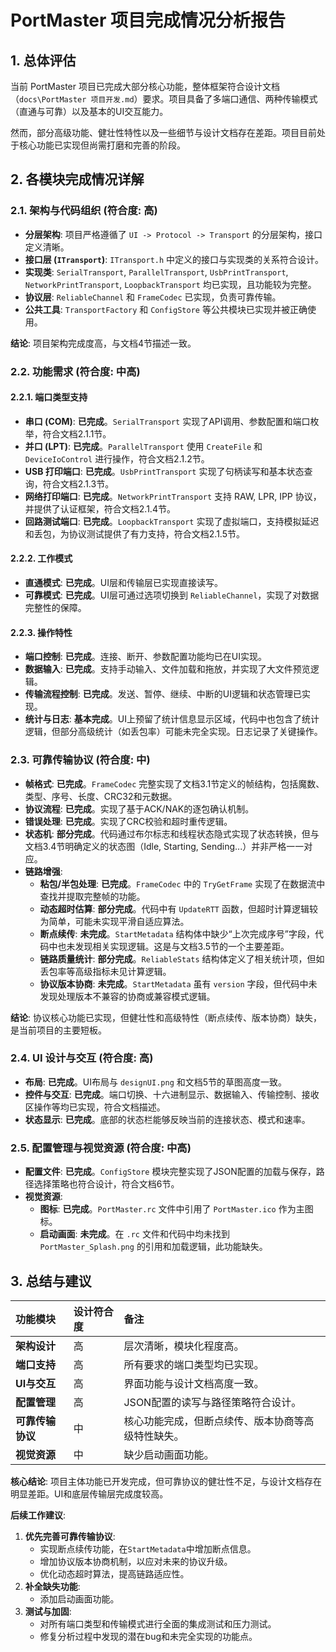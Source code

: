 # PortMaster 项目完成情况分析报告

## 1. 总体评估

当前 PortMaster 项目已完成大部分核心功能，整体框架符合设计文档（`docs\PortMaster 项目开发.md`）要求。项目具备了多端口通信、两种传输模式（直通与可靠）以及基本的UI交互能力。

然而，部分高级功能、健壮性特性以及一些细节与设计文档存在差距。项目目前处于核心功能已实现但尚需打磨和完善的阶段。

## 2. 各模块完成情况详解

### 2.1. 架构与代码组织 (符合度: 高)

- **分层架构**: 项目严格遵循了 `UI -> Protocol -> Transport` 的分层架构，接口定义清晰。
- **接口层 (`ITransport`)**: `ITransport.h` 中定义的接口与实现类的关系符合设计。
- **实现类**: `SerialTransport`, `ParallelTransport`, `UsbPrintTransport`, `NetworkPrintTransport`, `LoopbackTransport` 均已实现，且功能较为完整。
- **协议层**: `ReliableChannel` 和 `FrameCodec` 已实现，负责可靠传输。
- **公共工具**: `TransportFactory` 和 `ConfigStore` 等公共模块已实现并被正确使用。

**结论**: 项目架构完成度高，与文档4节描述一致。

### 2.2. 功能需求 (符合度: 中高)

#### 2.2.1. 端口类型支持

- **串口 (COM)**: **已完成**。`SerialTransport` 实现了API调用、参数配置和端口枚举，符合文档2.1.1节。
- **并口 (LPT)**: **已完成**。`ParallelTransport` 使用 `CreateFile` 和 `DeviceIoControl` 进行操作，符合文档2.1.2节。
- **USB 打印端口**: **已完成**。`UsbPrintTransport` 实现了句柄读写和基本状态查询，符合文档2.1.3节。
- **网络打印端口**: **已完成**。`NetworkPrintTransport` 支持 RAW, LPR, IPP 协议，并提供了认证框架，符合文档2.1.4节。
- **回路测试端口**: **已完成**。`LoopbackTransport` 实现了虚拟端口，支持模拟延迟和丢包，为协议测试提供了有力支持，符合文档2.1.5节。

#### 2.2.2. 工作模式

- **直通模式**: **已完成**。UI层和传输层已实现直接读写。
- **可靠模式**: **已完成**。UI层可通过选项切换到 `ReliableChannel`，实现了对数据完整性的保障。

#### 2.2.3. 操作特性

- **端口控制**: **已完成**。连接、断开、参数配置功能均已在UI实现。
- **数据输入**: **已完成**。支持手动输入、文件加载和拖放，并实现了大文件预览逻辑。
- **传输流程控制**: **已完成**。发送、暂停、继续、中断的UI逻辑和状态管理已实现。
- **统计与日志**: **基本完成**。UI上预留了统计信息显示区域，代码中也包含了统计逻辑，但部分高级统计（如丢包率）可能未完全实现。日志记录了关键操作。

### 2.3. 可靠传输协议 (符合度: 中)

- **帧格式**: **已完成**。`FrameCodec` 完整实现了文档3.1节定义的帧结构，包括魔数、类型、序号、长度、CRC32和元数据。
- **协议流程**: **已完成**。实现了基于ACK/NAK的逐包确认机制。
- **错误处理**: **已完成**。实现了CRC校验和超时重传逻辑。
- **状态机**: **部分完成**。代码通过布尔标志和线程状态隐式实现了状态转换，但与文档3.4节明确定义的状态图（Idle, Starting, Sending...）并非严格一一对应。
- **链路增强**:
    - **粘包/半包处理**: **已完成**。`FrameCodec` 中的 `TryGetFrame` 实现了在数据流中查找并提取完整帧的功能。
    - **动态超时估算**: **部分完成**。代码中有 `UpdateRTT` 函数，但超时计算逻辑较为简单，可能未实现平滑自适应算法。
    - **断点续传**: **未完成**。`StartMetadata` 结构体中缺少“上次完成序号”字段，代码中也未发现相关实现逻辑。这是与文档3.5节的一个主要差距。
    - **链路质量统计**: **部分完成**。`ReliableStats` 结构体定义了相关统计项，但如丢包率等高级指标未见计算逻辑。
    - **协议版本协商**: **未完成**。`StartMetadata` 虽有 `version` 字段，但代码中未发现处理版本不兼容的协商或兼容模式逻辑。

**结论**: 协议核心功能已实现，但健壮性和高级特性（断点续传、版本协商）缺失，是当前项目的主要短板。

### 2.4. UI 设计与交互 (符合度: 高)

- **布局**: **已完成**。UI布局与 `designUI.png` 和文档5节的草图高度一致。
- **控件与交互**: **已完成**。端口切换、十六进制显示、数据输入、传输控制、接收区操作等均已实现，符合文档描述。
- **状态显示**: **已完成**。底部的状态栏能够反映当前的连接状态、模式和速率。

### 2.5. 配置管理与视觉资源 (符合度: 中高)

- **配置文件**: **已完成**。`ConfigStore` 模块完整实现了JSON配置的加载与保存，路径选择策略也符合设计，符合文档6节。
- **视觉资源**:
    - **图标**: **已完成**。`PortMaster.rc` 文件中引用了 `PortMaster.ico` 作为主图标。
    - **启动画面**: **未完成**。在 `.rc` 文件和代码中均未找到 `PortMaster_Splash.png` 的引用和加载逻辑，此功能缺失。

## 3. 总结与建议

| 功能模块 | 设计符合度 | 备注 |
| :--- | :--- | :--- |
| **架构设计** | 高 | 层次清晰，模块化程度高。 |
| **端口支持** | 高 | 所有要求的端口类型均已实现。 |
| **UI与交互** | 高 | 界面功能与设计文档高度一致。 |
| **配置管理** | 高 | JSON配置的读写与路径策略符合设计。 |
| **可靠传输协议** | 中 | 核心功能完成，但断点续传、版本协商等高级特性缺失。 |
| **视觉资源** | 中 | 缺少启动画面功能。 |

**核心结论**: 项目主体功能已开发完成，但可靠协议的健壮性不足，与设计文档存在明显差距。UI和底层传输层完成度较高。

**后续工作建议**:
1.  **优先完善可靠传输协议**:
    - 实现断点续传功能，在`StartMetadata`中增加断点信息。
    - 增加协议版本协商机制，以应对未来的协议升级。
    - 优化动态超时算法，提高链路适应性。
2.  **补全缺失功能**:
    - 添加启动画面功能。
3.  **测试与加固**:
    - 对所有端口类型和传输模式进行全面的集成测试和压力测试。
    - 修复分析过程中发现的潜在bug和未完全实现的功能点。

